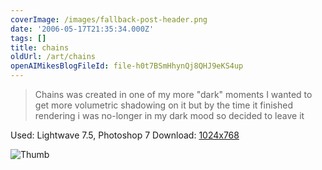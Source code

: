 ```yaml
---
coverImage: /images/fallback-post-header.png
date: '2006-05-17T21:35:34.000Z'
tags: []
title: chains
oldUrl: /art/chains
openAIMikesBlogFileId: file-h0t7BSmHhynQj8QHJ9eKS4up
---
```


> Chains was created in one of my more "dark" moments I wanted to get more volumetric shadowing on it but by the time it finished rendering i was no-longer in my dark mood so decided to leave it

Used: Lightwave 7.5, Photoshop 7
Download: [1024x768](https://www.mikecann.blog/Images/Art-Full/chains.jpg)

![Thumb](https://www.mikecann.blog/Images/Art-Thumbs/chains.gif "Thumb")
